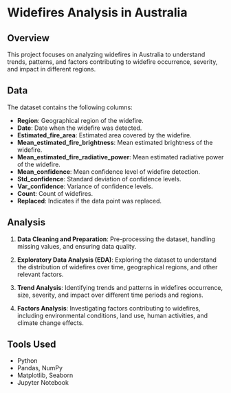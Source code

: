 # Widefires Analysis in Australia

## Overview

This project focuses on analyzing widefires in Australia to understand trends, patterns, and factors contributing to widefire occurrence, severity, and impact in different regions.

## Data

The dataset contains the following columns:

- **Region**: Geographical region of the widefire.
- **Date**: Date when the widefire was detected.
- **Estimated_fire_area**: Estimated area covered by the widefire.
- **Mean_estimated_fire_brightness**: Mean estimated brightness of the widefire.
- **Mean_estimated_fire_radiative_power**: Mean estimated radiative power of the widefire.
- **Mean_confidence**: Mean confidence level of widefire detection.
- **Std_confidence**: Standard deviation of confidence levels.
- **Var_confidence**: Variance of confidence levels.
- **Count**: Count of widefires.
- **Replaced**: Indicates if the data point was replaced.

## Analysis

1. **Data Cleaning and Preparation**: Pre-processing the dataset, handling missing values, and ensuring data quality.

2. **Exploratory Data Analysis (EDA)**: Exploring the dataset to understand the distribution of widefires over time, geographical regions, and other relevant factors.

3. **Trend Analysis**: Identifying trends and patterns in widefires occurrence, size, severity, and impact over different time periods and regions.

4. **Factors Analysis**: Investigating factors contributing to widefires, including environmental conditions, land use, human activities, and climate change effects.

## Tools Used

- Python
- Pandas, NumPy
- Matplotlib, Seaborn
- Jupyter Notebook
